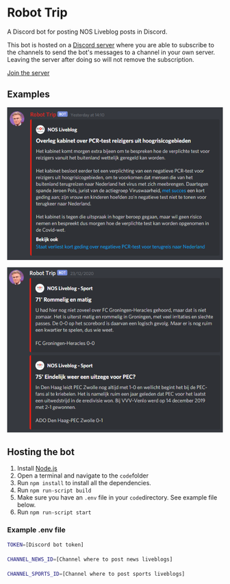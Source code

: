 # Robot Trip

A Discord bot for posting NOS Liveblog posts in Discord.

This bot is hosted on a [Discord server](https://discord.gg/b5adKRGQ3w) where you are able to subscribe to the channels to send the bot's messages to a channel in your own server. Leaving the server after doing so will not remove the subscription.

[Join the server](https://discord.gg/b5adKRGQ3w)

## Examples

![](images/examples/nieuws.png)

![](images/examples/sport.png)

## Hosting the bot

1. Install [Node.js](https://nodejs.org/en/)
2. Open a terminal and navigate to the `code`folder
3. Run `npm install` to install all the dependencies.
4. Run `npm run-script build`
5. Make sure you have an `.env` file in your `code`directory. See example file below.
6. Run `npm run-script start`

### Example .env file

```bash
TOKEN=[Discord bot token]

CHANNEL_NEWS_ID=[Channel where to post news liveblogs]

CHANNEL_SPORTS_ID=[Channel where to post sports liveblogs]
```

